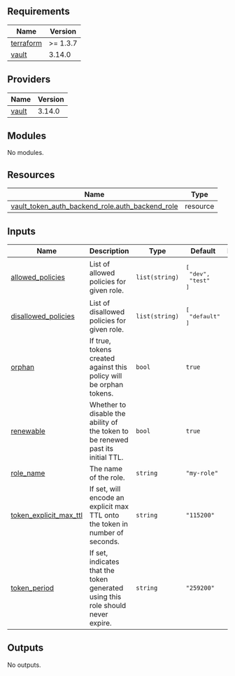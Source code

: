<!-- BEGIN_TF_DOCS -->
## Requirements

| Name | Version |
|------|---------|
| <a name="requirement_terraform"></a> [terraform](#requirement\_terraform) | >= 1.3.7 |
| <a name="requirement_vault"></a> [vault](#requirement\_vault) | 3.14.0 |

## Providers

| Name | Version |
|------|---------|
| <a name="provider_vault"></a> [vault](#provider\_vault) | 3.14.0 |

## Modules

No modules.

## Resources

| Name | Type |
|------|------|
| [vault_token_auth_backend_role.auth_backend_role](https://registry.terraform.io/providers/hashicorp/vault/3.14.0/docs/resources/token_auth_backend_role) | resource |

## Inputs

| Name | Description | Type | Default | Required |
|------|-------------|------|---------|:--------:|
| <a name="input_allowed_policies"></a> [allowed\_policies](#input\_allowed\_policies) | List of allowed policies for given role. | `list(string)` | <pre>[<br>  "dev",<br>  "test"<br>]</pre> | no |
| <a name="input_disallowed_policies"></a> [disallowed\_policies](#input\_disallowed\_policies) | List of disallowed policies for given role. | `list(string)` | <pre>[<br>  "default"<br>]</pre> | no |
| <a name="input_orphan"></a> [orphan](#input\_orphan) | If true, tokens created against this policy will be orphan tokens. | `bool` | `true` | no |
| <a name="input_renewable"></a> [renewable](#input\_renewable) | Whether to disable the ability of the token to be renewed past its initial TTL. | `bool` | `true` | no |
| <a name="input_role_name"></a> [role\_name](#input\_role\_name) | The name of the role. | `string` | `"my-role"` | no |
| <a name="input_token_explicit_max_ttl"></a> [token\_explicit\_max\_ttl](#input\_token\_explicit\_max\_ttl) | If set, will encode an explicit max TTL onto the token in number of seconds. | `string` | `"115200"` | no |
| <a name="input_token_period"></a> [token\_period](#input\_token\_period) | If set, indicates that the token generated using this role should never expire. | `string` | `"259200"` | no |

## Outputs

No outputs.
<!-- END_TF_DOCS -->